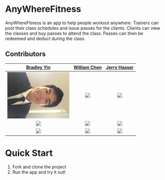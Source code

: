 # AnyWhereFitness

AnyWhereFitness is an app to help people workout anywhere. Trainers can post their class schedules and issue passes for the clients. Clients can view the classes and buy passes to attend the class. Passes can then be redeemed and deduct during the class.

## Contributors


|                                       [Bradley Yin](https://github.com/bradleyyin)                                        |                                       [William Chen](https://github.com/Willishere)                                        |                                       [Jerry Haaser](https://github.com/JerryHaaser)                                        |
| :-----------------------------------------------------------------------------------------------------------: | :-----------------------------------------------------------------------------------------------------------: | :-----------------------------------------------------------------------------------------------------------: |
|                      [<img src="/BradleyYin.JPG" width = "200" />](https://github.com/bradleyyin)                       |                      [<img src="https://www.dalesjewelers.com/wp-content/uploads/2018/10/placeholder-silhouette-male.png" width = "200" />](https://github.com/Willishere)                       |                      [<img src="https://www.dalesjewelers.com/wp-content/uploads/2018/10/placeholder-silhouette-male.png" width = "200" />](https://github.com/)                       |                      [<img src="https://www.dalesjewelers.com/wp-content/uploads/2018/10/placeholder-silhouette-female.png" width = "200" />](https://github.com/JerryHaaser)                       |                      [<img src="https://www.dalesjewelers.com/wp-content/uploads/2018/10/placeholder-silhouette-male.png" width = "200" />](https://github.com/)                       |
|                 [<img src="https://github.com/favicon.ico" width="15"> ](https://github.com/bradleyyin)                 |            [<img src="https://github.com/favicon.ico" width="15"> ](https://github.com/honda0306)             |           [<img src="https://github.com/favicon.ico" width="15"> ](https://github.com/Mister-Corn)            
| [ <img src="https://static.licdn.com/sc/h/al2o9zrvru7aqj8e1x2rzsrca" width="15"> ](https://www.linkedin.com/in/bradley-yin-60b28594/) | [ <img src="https://static.licdn.com/sc/h/al2o9zrvru7aqj8e1x2rzsrca" width="15"> ](https://www.linkedin.com/) | [ <img src="https://static.licdn.com/sc/h/al2o9zrvru7aqj8e1x2rzsrca" width="15"> ](https://www.linkedin.com/) |

# Quick Start
  1. Fork and clone the project
  2. Run the app and try it out!

